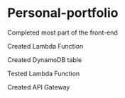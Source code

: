 # Personal-portfolio

Completed most part of the front-end

Created Lambda Function

Created DynamoDB table

Tested Lambda Function


Created API Gateway
